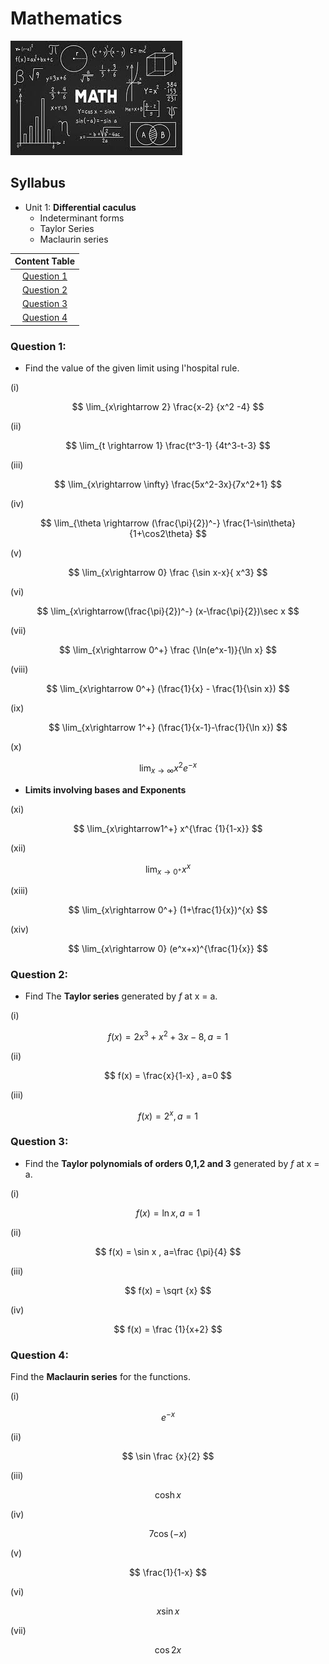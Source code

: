 # Mathematics

![](maths.jpeg)

## Syllabus

- Unit 1: __Differential caculus__
  -  Indeterminant forms
  -  Taylor Series 
  -  Maclaurin series

| Content Table |
|:-------:|
| [Question 1](#question-1) |
| [Question 2](#question-2) |
| [Question 3](#question-3) |
| [Question 4](#question-4) |

### Question 1:

- Find the value of the given limit using l'hospital rule.

(i)

$$
\lim_{x\rightarrow 2} \frac{x-2} {x^2 -4}
$$

(ii)

$$
\lim_{t \rightarrow 1} \frac{t^3-1} {4t^3-t-3}
$$

(iii)

$$
\lim_{x\rightarrow \infty} \frac{5x^2-3x}{7x^2+1}
$$

(iv) 

$$
\lim_{\theta \rightarrow (\frac{\pi}{2})^-} \frac{1-\sin\theta}{1+\cos2\theta}
$$

(v)

$$
\lim_{x\rightarrow 0} \frac {\sin x-x}{ x^3}
$$

(vi)

$$
\lim_{x\rightarrow(\frac{\pi}{2})^-} (x-\frac{\pi}{2})\sec x
$$

(vii)

$$
\lim_{x\rightarrow 0^+} \frac {\ln(e^x-1)}{\ln x}
$$

(viii)

$$
\lim_{x\rightarrow 0^+} (\frac{1}{x} - \frac{1}{\sin x})
$$

(ix)

$$
\lim_{x\rightarrow 1^+} (\frac{1}{x-1}-\frac{1}{\ln x})
$$

(x)

$$
\lim_{x\rightarrow \infty} x^2 e^{-x}
$$


- __Limits involving bases and Exponents__



(xi)

$$
\lim_{x\rightarrow1^+} x^{\frac {1}{1-x}}
$$

(xii)

$$
\lim_{x\rightarrow 0^+} x^x
$$

(xiii)

$$
\lim_{x\rightarrow 0^+} (1+\frac{1}{x})^{x}
$$

(xiv)

$$
\lim_{x\rightarrow 0} (e^x+x)^{\frac{1}{x}}
$$


### Question 2:


- Find The __Taylor series__ generated by _f_ at x = a.
 
(i)

$$
f(x) = 2x^3 + x^2 + 3x -8 , a=1
$$

(ii)

$$
f(x) = \frac{x}{1-x} , a=0 
$$

(iii)

$$
f(x) = 2^x , a = 1
$$


### Question 3: 


- Find the __Taylor polynomials of orders 0,1,2 and 3__ generated by _f_ at x = a. 


(i)

$$
f(x) = \ln x , a= 1
$$

(ii)

$$
f(x) = \sin x , a=\frac {\pi}{4}
$$

(iii)

$$
f(x) = \sqrt {x}
$$

(iv)

$$
f(x) = \frac {1}{x+2}
$$


### Question 4: 

Find the __Maclaurin series__ for the functions.

(i)

$$
e^{-x}
$$

(ii)

$$
\sin \frac {x}{2}
$$

(iii)

$$
\cosh x
$$

(iv)

$$
7\cos {(-x)}
$$

(v)

$$
\frac{1}{1-x}
$$

(vi)

$$
x\sin{x}
$$

(vii)

$$
\cos{2x}
$$


